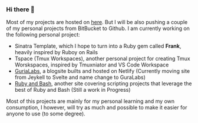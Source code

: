 ### Hi there 👋

Most of my projects are hosted on [here](https://bitbucket.org/void074/). But I will be also pushing a couple of my personal projects from BitBucket to Github. I am currently working on the following personal project:

- Sinatra Template, which I hope to turn into a Ruby gem called **Frank**, heavily inspired by Ruboy on Rails
- Tspace (Tmux Workspaces), another personal project for creating Tmux Worskspaces, inspired by Tmuxniator and VS Code Workspace
- [GuriaLabs](https://roguelabs.netlify.app/), a blogsite builts and hosted on Netlify (Currently moving site from Jeykell to Svelte and name change to GuraLabs)
- [Ruby and Bash](https://rubyandbash.netlify.app/), another site covering scripting projects that leverage the best of Ruby and Bash (Still a work in Progress)

Most of this projects are mainly for my personal learning and my own consumption, I however, will try as much and possible to make it easier for anyone to use (to some degree).
